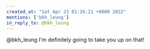 ```yaml
---
created_at: "Sat Apr 23 01:26:21 +0000 2022"
mentions: ['bkh_leung']
in_reply_to: @bkh_leung
---
```


@bkh_leung I'm definitely going to take you up on that!